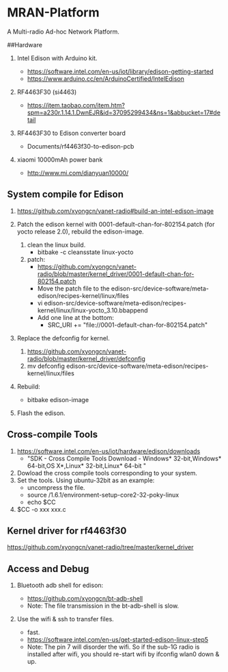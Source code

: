 # MRAN-Platform
A Multi-radio Ad-hoc Network Platform.

##Hardware
1. Intel Edison with Arduino kit.
	* https://software.intel.com/en-us/iot/library/edison-getting-started 
	* https://www.arduino.cc/en/ArduinoCertified/IntelEdison

1. RF4463F30 (si4463)
	* https://item.taobao.com/item.htm?spm=a230r.1.14.1.DwnEJR&id=37095299434&ns=1&abbucket=17#detail

1. RF4463F30 to Edison converter board
	* Documents/rf4463f30-to-edison-pcb

1. xiaomi 10000mAh power bank
	* http://www.mi.com/dianyuan10000/

## System compile for Edison
1. https://github.com/xyongcn/vanet-radio#build-an-intel-edison-image
	
2. Patch the edison kernel with 0001-default-chan-for-802154.patch (for yocto release 2.0), rebuild the edison-image.
	1. clean the linux build.
		* bitbake -c cleansstate linux-yocto
	2. patch:
		* https://github.com/xyongcn/vanet-radio/blob/master/kernel_driver/0001-default-chan-for-802154.patch
		* Move the patch file to the edison-src/device-software/meta-edison/recipes-kernel/linux/files
		* vi edison-src/device-software/meta-edison/recipes-kernel/linux/linux-yocto_3.10.bbappend
		* Add one line at the bottom:
			* SRC_URI += "file://0001-default-chan-for-802154.patch"
3. Replace the defconfig for kernel.
	1. https://github.com/xyongcn/vanet-radio/blob/master/kernel_driver/defconfig
	2. mv defconfig edison-src/device-software/meta-edison/recipes-kernel/linux/files
3. Rebuild:
	* bitbake edison-image

4. Flash the edison.

## Cross-compile Tools
1. https://software.intel.com/en-us/iot/hardware/edison/downloads
	* "SDK - Cross Compile Tools Download - Windows* 32-bit,Windows* 64-bit,OS X*,Linux* 32-bit,Linux* 64-bit "
2. Dowload the cross compile tools corresponding to your system.
3. Set the tools. Using ubuntu-32bit as an example:
	* uncompress the file.
	* source <position of the tools>/1.6.1/environment-setup-core2-32-poky-linux
	* echo $CC
4. $CC -o xxx xxx.c
	
## Kernel driver for rf4463f30
https://github.com/xyongcn/vanet-radio/tree/master/kernel_driver

## Access and Debug
1. Bluetooth adb shell for edison:
	* https://github.com/xyongcn/bt-adb-shell
	* Note: The file transmission in the bt-adb-shell is slow.

1. Use the wifi & ssh to transfer files.
	* fast.
	* https://software.intel.com/en-us/get-started-edison-linux-step5
	* Note: The pin 7 will disorder the wifi. So if the sub-1G radio is installed after wifi, you should re-start wifi by ifconfig wlan0 down & up. 
